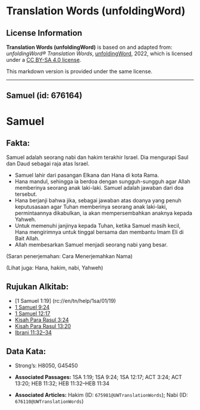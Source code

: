 # Translation Words (unfoldingWord)

## License Information

**Translation Words (unfoldingWord)** is based on and adapted from: _unfoldingWord® Translation Words_, [unfoldingWord](https://unfoldingword.org/utw), 2022, which is licensed under a [CC BY-SA 4.0 license](https://creativecommons.org/licenses/by-sa/4.0/legalcode.en).

This markdown version is provided under the same license.



--------------------------------

## Samuel (id: 676164)

Samuel
======

Fakta:
------

Samuel adalah seorang nabi dan hakim terakhir Israel. Dia mengurapi Saul dan Daud sebagai raja atas Israel.

* Samuel lahir dari pasangan Elkana dan Hana di kota Rama.
* Hana mandul, sehingga ia berdoa dengan sungguh\-sungguh agar Allah memberinya seorang anak laki\-laki. Samuel adalah jawaban dari doa tersebut.
* Hana berjanji bahwa jika, sebagai jawaban atas doanya yang penuh keputusasaan agar Tuhan memberinya seorang anak laki\-laki, permintaannya dikabulkan, ia akan mempersembahkan anaknya kepada Yahweh.
* Untuk memenuhi janjinya kepada Tuhan, ketika Samuel masih kecil, Hana mengirimnya untuk tinggal bersama dan membantu Imam Eli di Bait Allah.
* Allah membesarkan Samuel menjadi seorang nabi yang besar.

(Saran penerjemahan: Cara Menerjemahkan Nama)

(Lihat juga: Hana, hakim, nabi, Yahweh)

Rujukan Alkitab:
----------------

* \[1 Samuel 1:19] (rc://en/tn/help/1sa/01/19\)
* [1 Samuel 9:24](https://ref.ly/1Sam0:0)
* [1 Samuel 12:17](https://ref.ly/1Sam0:0)
* [Kisah Para Rasul 3:24](https://ref.ly/Acts0:0)
* [Kisah Para Rasul 13:20](https://ref.ly/Acts0:0)
* [Ibrani 11:32–34](https://ref.ly/Heb11:32-Heb11:34)

Data Kata:
----------

* Strong’s: H8050, G45450

* **Associated Passages:** 1SA 1:19; 1SA 9:24; 1SA 12:17; ACT 3:24; ACT 13:20; HEB 11:32; HEB 11:32–HEB 11:34
* **Associated Articles:** Hakim (ID: `675981@UWTranslationWords`); Nabi (ID: `676110@UWTranslationWords`)

